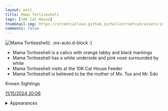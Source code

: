 ```yaml
---
layout: post
title: Mama Tortiseshell
tags: [10K Cat House]
thumbnail-img: https://streetcatlove.github.io/hellostreetcat/assets/img/mama_t.png
comments: false
---
```


![ Mama Tortiseshell](https://streetcatlove.github.io/hellostreetcat/assets/img/mama_t.png){: .mx-auto.d-block :}

* Mama Tortiseshell is a calico with orange tabby and black markings
* Mama Tortiseshell has a white underside and pink nose surrounded by white
* Mama Tortiseshell visits at the 10K Cat House Feeder
* Mama Tortiseshell is believed to be the mother of Ms. Tux and Mr. Edo

Known Sightings

[11/15/2024 20:06]()

<details>
<summary>Appearances</summary>
<ul>
	<li><a href="https://youtu.be/jTQrbsrfxnE?t=2586">8/4/24 00:45</a></li>
	<li><a href="https://youtu.be/GsXSoVa2Zg0?t=5767">8/29/24 01:36</a></li>
	<li><a href="https://youtu.be/I_DvZ121Xl0?t=38225">9/3/24 23:01</a></li>
	<li><a href="">8/29/24 00:16</a></li>
	<li><a href="https://youtu.be/BO4XmAPnIak?t=10011">11/18/24 20:06</a></li>
</ul>
</details>
